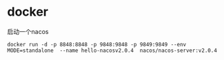 # docker

启动一个nacos
```shell
docker run -d -p 8848:8848 -p 9848:9848 -p 9849:9849 --env MODE=standalone  --name hello-nacosv2.0.4  nacos/nacos-server:v2.0.4
```
